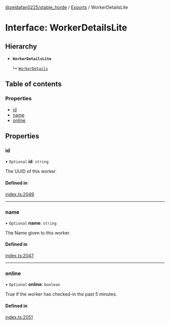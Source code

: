 [@zeldafan0225/stable_horde](../../readme.md) / [Exports](../modules.md) / WorkerDetailsLite

# Interface: WorkerDetailsLite

## Hierarchy

- **`WorkerDetailsLite`**

  ↳ [`WorkerDetails`](WorkerDetails.md)

## Table of contents

### Properties

- [id](WorkerDetailsLite.md#id)
- [name](WorkerDetailsLite.md#name)
- [online](WorkerDetailsLite.md#online)

## Properties

### id

• `Optional` **id**: `string`

The UUID of this worker.

#### Defined in

[index.ts:2049](https://github.com/MrlolDev/stable_horde/blob/3c66504/index.ts#L2049)

___

### name

• `Optional` **name**: `string`

The Name given to this worker.

#### Defined in

[index.ts:2047](https://github.com/MrlolDev/stable_horde/blob/3c66504/index.ts#L2047)

___

### online

• `Optional` **online**: `boolean`

True if the worker has checked-in the past 5 minutes.

#### Defined in

[index.ts:2051](https://github.com/MrlolDev/stable_horde/blob/3c66504/index.ts#L2051)
